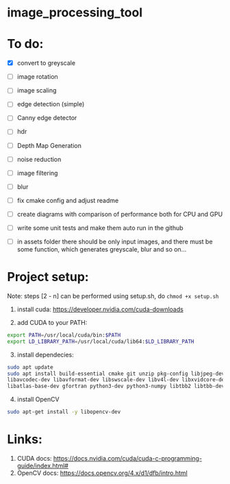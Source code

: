 # image_processing_tool

# To do: 
- [x] convert to greyscale
- [ ] image rotation
- [ ] image scaling
- [ ] edge detection (simple)
- [ ] Canny edge detector
- [ ] hdr
- [ ] Depth Map Generation
- [ ] noise reduction
- [ ] image filtering
- [ ] blur
- [ ] fix cmake config and adjust readme
- [ ] create diagrams with comparison of performance both for CPU and GPU
- [ ] write some unit tests and make them auto run in the github
- [ ] in assets folder there should be only input images, and there must be some function, which generates greyscale, blur and so on... 


# Project setup:
Note: steps [2 - n] can be performed using setup.sh, do ```chmod +x setup.sh```
1. install cuda: https://developer.nvidia.com/cuda-downloads

2. add CUDA to your PATH:
```bash
export PATH=/usr/local/cuda/bin:$PATH
export LD_LIBRARY_PATH=/usr/local/cuda/lib64:$LD_LIBRARY_PATH
```

3. install dependecies:
```bash
sudo apt update
sudo apt install build-essential cmake git unzip pkg-config libjpeg-dev libpng-dev libtiff-dev \
libavcodec-dev libavformat-dev libswscale-dev libv4l-dev libxvidcore-dev libx264-dev libgtk-3-dev \
libatlas-base-dev gfortran python3-dev python3-numpy libtbb2 libtbb-dev libdc1394-22-dev
```

4. install OpenCV
```bash
sudo apt-get install -y libopencv-dev
```


# Links: 
1. CUDA docs: https://docs.nvidia.com/cuda/cuda-c-programming-guide/index.html#
2. OpenCV docs: https://docs.opencv.org/4.x/d1/dfb/intro.html